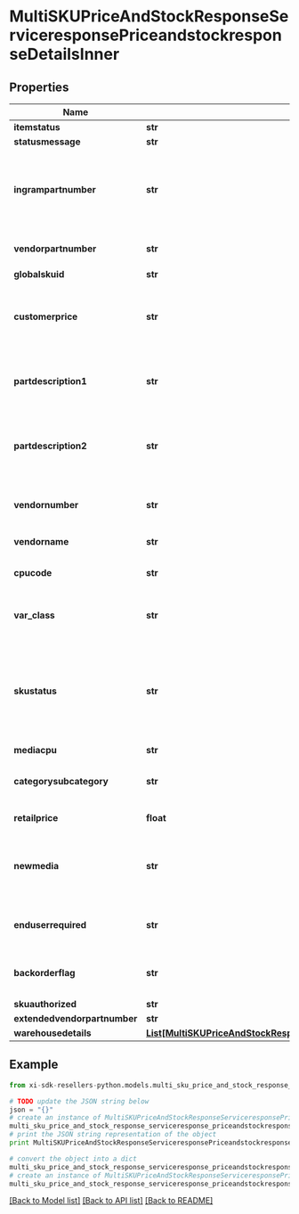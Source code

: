 # MultiSKUPriceAndStockResponseServiceresponsePriceandstockresponseDetailsInner


## Properties

Name | Type | Description | Notes
------------ | ------------- | ------------- | -------------
**itemstatus** | **str** |  | [optional] 
**statusmessage** | **str** |  | [optional] 
**ingrampartnumber** | **str** | SKU number for the product for which order needs to be created with Ingram Micro | [optional] 
**vendorpartnumber** | **str** | Vendor Part number for the product | [optional] 
**globalskuid** | **str** |  | [optional] 
**customerprice** | **str** | Customer specific price for the product, excluding taxes | [optional] 
**partdescription1** | **str** | Description on the part number that is being requested | [optional] 
**partdescription2** | **str** | Contuiation of description on the part number that is being requested | [optional] 
**vendornumber** | **str** | Internal four digit code assigned by Ingram | [optional] 
**vendorname** | **str** | Name of the vendor | [optional] 
**cpucode** | **str** | Ingram internal code for a product | [optional] 
**var_class** | **str** | Ingram Micro assigned product classification. | [optional] 
**skustatus** | **str** | Identifies if the SKU has been discontinued. Rules must be defined on the values to be sent out to partner. | [optional] 
**mediacpu** | **str** |  | [optional] 
**categorysubcategory** | **str** | Ingram&#39;s internal categorization of the product | [optional] 
**retailprice** | **float** | MSRP Price 0.00 | 
**newmedia** | **str** | Internal four-digit code assigned by Ingram to represent the item group | [optional] 
**enduserrequired** | **str** | Y - End user required N - Not required End user | [optional] 
**backorderflag** | **str** | Y- Allow Backorder Flag N- Not allowed | [optional] 
**skuauthorized** | **str** |  | [optional] 
**extendedvendorpartnumber** | **str** |  | [optional] 
**warehousedetails** | [**List[MultiSKUPriceAndStockResponseServiceresponsePriceandstockresponseDetailsInnerWarehousedetailsInner]**](MultiSKUPriceAndStockResponseServiceresponsePriceandstockresponseDetailsInnerWarehousedetailsInner.md) |  | [optional] 

## Example

```python
from xi-sdk-resellers-python.models.multi_sku_price_and_stock_response_serviceresponse_priceandstockresponse_details_inner import MultiSKUPriceAndStockResponseServiceresponsePriceandstockresponseDetailsInner

# TODO update the JSON string below
json = "{}"
# create an instance of MultiSKUPriceAndStockResponseServiceresponsePriceandstockresponseDetailsInner from a JSON string
multi_sku_price_and_stock_response_serviceresponse_priceandstockresponse_details_inner_instance = MultiSKUPriceAndStockResponseServiceresponsePriceandstockresponseDetailsInner.from_json(json)
# print the JSON string representation of the object
print MultiSKUPriceAndStockResponseServiceresponsePriceandstockresponseDetailsInner.to_json()

# convert the object into a dict
multi_sku_price_and_stock_response_serviceresponse_priceandstockresponse_details_inner_dict = multi_sku_price_and_stock_response_serviceresponse_priceandstockresponse_details_inner_instance.to_dict()
# create an instance of MultiSKUPriceAndStockResponseServiceresponsePriceandstockresponseDetailsInner from a dict
multi_sku_price_and_stock_response_serviceresponse_priceandstockresponse_details_inner_form_dict = multi_sku_price_and_stock_response_serviceresponse_priceandstockresponse_details_inner.from_dict(multi_sku_price_and_stock_response_serviceresponse_priceandstockresponse_details_inner_dict)
```
[[Back to Model list]](../README.md#documentation-for-models) [[Back to API list]](../README.md#documentation-for-api-endpoints) [[Back to README]](../README.md)


